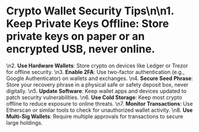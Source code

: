 # Crypto Wallet Security Tips\n\n1. **Keep Private Keys Offline**: Store private keys on paper or an encrypted USB, never online.
\n2. **Use Hardware Wallets**: Store crypto on devices like Ledger or Trezor for offline security.
\n3. **Enable 2FA**: Use two-factor authentication (e.g., Google Authenticator) on wallets and exchanges.
\n4. **Secure Seed Phrase**: Store your recovery phrase in a physical safe or safety deposit box, never digitally.
\n5. **Update Software**: Keep wallet apps and devices updated to patch security vulnerabilities.
\n6. **Use Cold Storage**: Keep most crypto offline to reduce exposure to online threats.
\n7. **Monitor Transactions**: Use Etherscan or similar tools to check for unauthorized wallet activity.
\n8. **Use Multi-Sig Wallets**: Require multiple approvals for transactions to secure large holdings.
